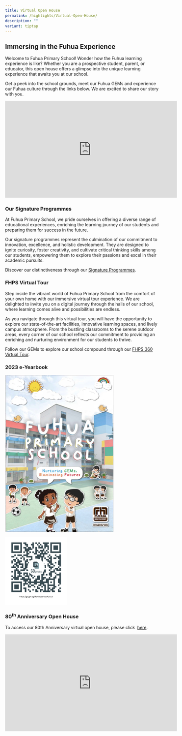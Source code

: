 ```yaml
---
title: Virtual Open House
permalink: /highlights/Virtual-Open-House/
description: ""
variant: tiptap
---
```

<h2><strong>Immersing in the Fuhua Experience</strong></h2>
<p>Welcome to Fuhua Primary School! Wonder how the Fuhua learning experience
is like? Whether you are a prospective student, parent, or educator, this
open house offers a glimpse into the unique learning experience that awaits
you at our school.</p>
<p>Get a peek into the school grounds, meet our Fuhua GEMs and experience
our Fuhua culture through the links below. We are excited to share our
story with you.</p>
<div class="iframe-wrapper">
<iframe height="315" width="560" allowfullscreen="true" frameborder="0" src="https://www.youtube.com/embed/mJd0PzZ73UM?si=dfmu4kYa_gPjtPys"></iframe>
</div>
<h3>Our Signature Programmes</h3>
<p>At Fuhua Primary School, we pride ourselves in offering a diverse range
of educational experiences, enriching the learning journey of our students
and preparing them for success in the future.</p>
<p>Our signature programmes represent the culmination of our commitment to
innovation, excellence, and holistic development. They are designed to
ignite curiosity, foster creativity, and cultivate critical thinking skills
among our students, empowering them to explore their passions and excel
in their academic pursuits.</p>
<p>Discover our distinctiveness through our <a href="https://www.fuhuapri.moe.edu.sg/fuhua-experience/signature-programmes/" rel="noopener noreferrer nofollow" target="_blank">Signature Programmes</a>.</p>
<h3>FHPS Virtual Tour</h3>
<p>Step inside the vibrant world of Fuhua Primary School from the comfort
of your own home with our immersive virtual tour experience. We are delighted
to invite you on a digital journey through the halls of our school, where
learning comes alive and possibilities are endless.</p>
<p>As you navigate through this virtual tour, you will have the opportunity
to explore our state-of-the-art facilities, innovative learning spaces,
and lively campus atmosphere. From the bustling classrooms to the serene
outdoor areas, every corner of our school reflects our commitment to providing
an enriching and nurturing environment for our students to thrive.</p>
<p>Follow our GEMs to explore our school compound through our <a href="https://4d.silversea-media.com/view/fhps360tour/#/" rel="noopener noreferrer nofollow" target="_blank">FHPS 360 Virtual Tour</a>.</p>
<h3>2023 e-Yearbook</h3>
<p></p><a class="isomer-image-wrapper" href="https://go.gov.sg/fhpseyearbook2023"><img style="width: 70%;" height="auto" width="100%" alt="" src="/images/Highlights/2023_FHPS_E_Yearbook_.jpg"></a>
<p></p>
<div class="isomer-image-wrapper">
<img style="width: 40%;" height="auto" width="100%" alt="" src="/images/Highlights/https___go_gov_sg_fhpseyearbook2023.png">
</div>
<h3>80<sup>th</sup> Anniversary Open House</h3>
<p>To access our 80th Anniversary virtual open house, please click&nbsp;
<a href="https://www.youtube.com/watch?v=nDVJfZ4A4W4" rel="noopener noreferrer nofollow" target="_blank">here</a>.</p>
<div class="iframe-wrapper">
<iframe height="315" width="560" allowfullscreen="true" frameborder="0" src="https://www.youtube.com/embed/bL8rO1XuvDM?si=aChhicYn32WsW8xd"></iframe>
</div>
<p></p>
<p></p>